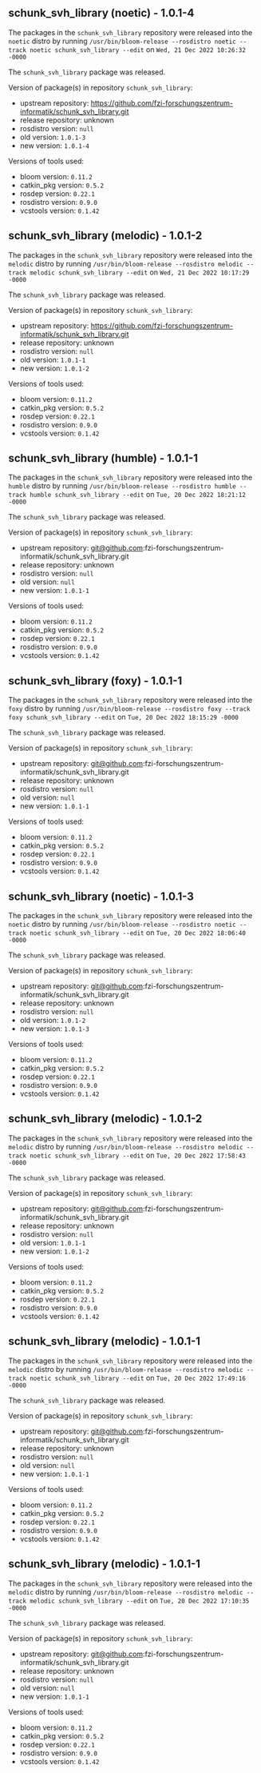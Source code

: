 ## schunk_svh_library (noetic) - 1.0.1-4

The packages in the `schunk_svh_library` repository were released into the `noetic` distro by running `/usr/bin/bloom-release --rosdistro noetic --track noetic schunk_svh_library --edit` on `Wed, 21 Dec 2022 10:26:32 -0000`

The `schunk_svh_library` package was released.

Version of package(s) in repository `schunk_svh_library`:

- upstream repository: https://github.com/fzi-forschungszentrum-informatik/schunk_svh_library.git
- release repository: unknown
- rosdistro version: `null`
- old version: `1.0.1-3`
- new version: `1.0.1-4`

Versions of tools used:

- bloom version: `0.11.2`
- catkin_pkg version: `0.5.2`
- rosdep version: `0.22.1`
- rosdistro version: `0.9.0`
- vcstools version: `0.1.42`


## schunk_svh_library (melodic) - 1.0.1-2

The packages in the `schunk_svh_library` repository were released into the `melodic` distro by running `/usr/bin/bloom-release --rosdistro melodic --track melodic schunk_svh_library --edit` on `Wed, 21 Dec 2022 10:17:29 -0000`

The `schunk_svh_library` package was released.

Version of package(s) in repository `schunk_svh_library`:

- upstream repository: https://github.com/fzi-forschungszentrum-informatik/schunk_svh_library.git
- release repository: unknown
- rosdistro version: `null`
- old version: `1.0.1-1`
- new version: `1.0.1-2`

Versions of tools used:

- bloom version: `0.11.2`
- catkin_pkg version: `0.5.2`
- rosdep version: `0.22.1`
- rosdistro version: `0.9.0`
- vcstools version: `0.1.42`


## schunk_svh_library (humble) - 1.0.1-1

The packages in the `schunk_svh_library` repository were released into the `humble` distro by running `/usr/bin/bloom-release --rosdistro humble --track humble schunk_svh_library --edit` on `Tue, 20 Dec 2022 18:21:12 -0000`

The `schunk_svh_library` package was released.

Version of package(s) in repository `schunk_svh_library`:

- upstream repository: git@github.com:fzi-forschungszentrum-informatik/schunk_svh_library.git
- release repository: unknown
- rosdistro version: `null`
- old version: `null`
- new version: `1.0.1-1`

Versions of tools used:

- bloom version: `0.11.2`
- catkin_pkg version: `0.5.2`
- rosdep version: `0.22.1`
- rosdistro version: `0.9.0`
- vcstools version: `0.1.42`


## schunk_svh_library (foxy) - 1.0.1-1

The packages in the `schunk_svh_library` repository were released into the `foxy` distro by running `/usr/bin/bloom-release --rosdistro foxy --track foxy schunk_svh_library --edit` on `Tue, 20 Dec 2022 18:15:29 -0000`

The `schunk_svh_library` package was released.

Version of package(s) in repository `schunk_svh_library`:

- upstream repository: git@github.com:fzi-forschungszentrum-informatik/schunk_svh_library.git
- release repository: unknown
- rosdistro version: `null`
- old version: `null`
- new version: `1.0.1-1`

Versions of tools used:

- bloom version: `0.11.2`
- catkin_pkg version: `0.5.2`
- rosdep version: `0.22.1`
- rosdistro version: `0.9.0`
- vcstools version: `0.1.42`


## schunk_svh_library (noetic) - 1.0.1-3

The packages in the `schunk_svh_library` repository were released into the `noetic` distro by running `/usr/bin/bloom-release --rosdistro noetic --track noetic schunk_svh_library --edit` on `Tue, 20 Dec 2022 18:06:40 -0000`

The `schunk_svh_library` package was released.

Version of package(s) in repository `schunk_svh_library`:

- upstream repository: git@github.com:fzi-forschungszentrum-informatik/schunk_svh_library.git
- release repository: unknown
- rosdistro version: `null`
- old version: `1.0.1-2`
- new version: `1.0.1-3`

Versions of tools used:

- bloom version: `0.11.2`
- catkin_pkg version: `0.5.2`
- rosdep version: `0.22.1`
- rosdistro version: `0.9.0`
- vcstools version: `0.1.42`


## schunk_svh_library (melodic) - 1.0.1-2

The packages in the `schunk_svh_library` repository were released into the `melodic` distro by running `/usr/bin/bloom-release --rosdistro melodic --track noetic schunk_svh_library --edit` on `Tue, 20 Dec 2022 17:58:43 -0000`

The `schunk_svh_library` package was released.

Version of package(s) in repository `schunk_svh_library`:

- upstream repository: git@github.com:fzi-forschungszentrum-informatik/schunk_svh_library.git
- release repository: unknown
- rosdistro version: `null`
- old version: `1.0.1-1`
- new version: `1.0.1-2`

Versions of tools used:

- bloom version: `0.11.2`
- catkin_pkg version: `0.5.2`
- rosdep version: `0.22.1`
- rosdistro version: `0.9.0`
- vcstools version: `0.1.42`


## schunk_svh_library (melodic) - 1.0.1-1

The packages in the `schunk_svh_library` repository were released into the `melodic` distro by running `/usr/bin/bloom-release --rosdistro melodic --track noetic schunk_svh_library --edit` on `Tue, 20 Dec 2022 17:49:16 -0000`

The `schunk_svh_library` package was released.

Version of package(s) in repository `schunk_svh_library`:

- upstream repository: git@github.com:fzi-forschungszentrum-informatik/schunk_svh_library.git
- release repository: unknown
- rosdistro version: `null`
- old version: `null`
- new version: `1.0.1-1`

Versions of tools used:

- bloom version: `0.11.2`
- catkin_pkg version: `0.5.2`
- rosdep version: `0.22.1`
- rosdistro version: `0.9.0`
- vcstools version: `0.1.42`


## schunk_svh_library (melodic) - 1.0.1-1

The packages in the `schunk_svh_library` repository were released into the `melodic` distro by running `/usr/bin/bloom-release --rosdistro melodic --track melodic schunk_svh_library --edit` on `Tue, 20 Dec 2022 17:10:35 -0000`

The `schunk_svh_library` package was released.

Version of package(s) in repository `schunk_svh_library`:

- upstream repository: git@github.com:fzi-forschungszentrum-informatik/schunk_svh_library.git
- release repository: unknown
- rosdistro version: `null`
- old version: `null`
- new version: `1.0.1-1`

Versions of tools used:

- bloom version: `0.11.2`
- catkin_pkg version: `0.5.2`
- rosdep version: `0.22.1`
- rosdistro version: `0.9.0`
- vcstools version: `0.1.42`


